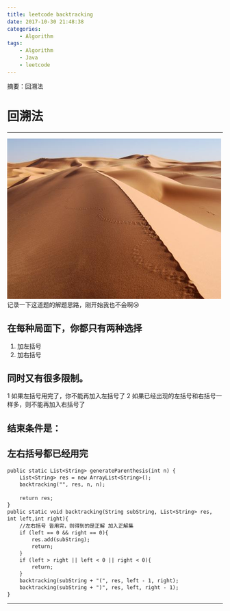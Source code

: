 ```yaml
---
title: leetcode backtracking
date: 2017-10-30 21:48:38
categories:
	- Algorithm
tags:
	- Algorithm
	- Java
	- leetcode
---
```

摘要：回溯法
<!-- more -->
# 回溯法
---
![](/images/sahala1.jpg)
记录一下这道题的解题思路，刚开始我也不会啊:cry: 
## 在每种局面下，你都只有两种选择 
1. 加左括号
2. 加右括号
## 同时又有很多限制。
1 如果左括号用完了，你不能再加入左括号了 
2 如果已经出现的左括号和右括号一样多，则不能再加入右括号了
## 结束条件是： 
左右括号都已经用完
---
	public static List<String> generateParenthesis(int n) {
	    List<String> res = new ArrayList<String>();
	    backtracking("", res, n, n);
		
		return res;
	}
	public static void backtracking(String subString, List<String> res, int left,int right){
		//左右括号 皆用完，则得到的是正解 加入正解集
		if (left == 0 && right == 0){
			res.add(subString);
			return;
		}
		if (left > right || left < 0 || right < 0){
			return;
		}
		backtracking(subString + "(", res, left - 1, right);
		backtracking(subString + ")", res, left, right - 1);	
	}
---

